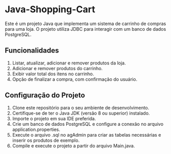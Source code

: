 # Java-Shopping-Cart
Este é um projeto Java que implementa um sistema de carrinho de compras para uma loja. O projeto utiliza JDBC para interagir com um banco de dados PostgreSQL.

## Funcionalidades
1. Listar, atualizar, adicionar e remover produtos da loja.
2. Adicionar e remover produtos do carrinho.
3. Exibir valor total dos itens no carrinho.
4. Opção de finalizar a compra, com confirmação do usuário.

## Configuração do Projeto
1. Clone este repositório para o seu ambiente de desenvolvimento.
2. Certifique-se de ter o Java JDK (versão 8 ou superior) instalado.
3. Importe o projeto em sua IDE preferida.
4. Crie um banco de dados PostgreSQL e configure a conexão no arquivo application.properties.
5. Execute o arquivo .sql no agAdmin para criar as tabelas necessárias e inserir os produtos de exemplo.
6. Compile e execute o projeto a partir do arquivo Main.java.
